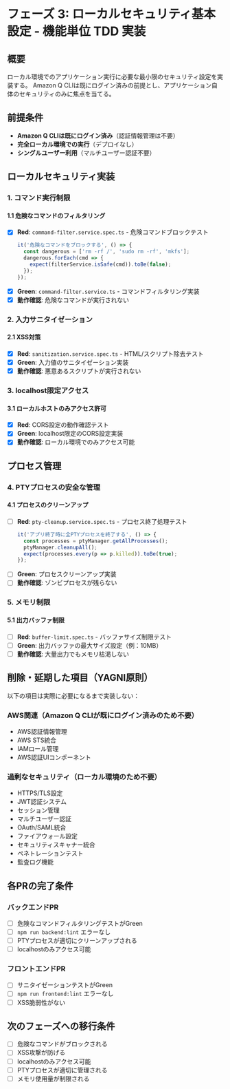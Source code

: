# フェーズ 3: ローカルセキュリティ基本設定 - 機能単位 TDD 実装

## 概要

ローカル環境でのアプリケーション実行に必要な最小限のセキュリティ設定を実装する。
Amazon Q CLIは既にログイン済みの前提とし、アプリケーション自体のセキュリティのみに焦点を当てる。

## 前提条件

- **Amazon Q CLIは既にログイン済み**（認証情報管理は不要）
- **完全ローカル環境での実行**（デプロイなし）
- **シングルユーザー利用**（マルチユーザー認証不要）

## ローカルセキュリティ実装

### 1. コマンド実行制限

#### 1.1 危険なコマンドのフィルタリング

- [x] **Red**: `command-filter.service.spec.ts` - 危険コマンドブロックテスト
  ```typescript
  it('危険なコマンドをブロックする', () => {
    const dangerous = ['rm -rf /', 'sudo rm -rf', 'mkfs'];
    dangerous.forEach(cmd => {
      expect(filterService.isSafe(cmd)).toBe(false);
    });
  });
  ```
- [x] **Green**: `command-filter.service.ts` - コマンドフィルタリング実装
- [x] **動作確認**: 危険なコマンドが実行されない

### 2. 入力サニタイゼーション

#### 2.1 XSS対策

- [x] **Red**: `sanitization.service.spec.ts` - HTML/スクリプト除去テスト
- [x] **Green**: 入力値のサニタイゼーション実装
- [x] **動作確認**: 悪意あるスクリプトが実行されない

### 3. localhost限定アクセス

#### 3.1 ローカルホストのみアクセス許可

- [x] **Red**: CORS設定の動作確認テスト
- [x] **Green**: localhost限定のCORS設定実装
- [x] **動作確認**: ローカル環境でのみアクセス可能

## プロセス管理

### 4. PTYプロセスの安全な管理

#### 4.1 プロセスのクリーンアップ

- [ ] **Red**: `pty-cleanup.service.spec.ts` - プロセス終了処理テスト
  ```typescript
  it('アプリ終了時に全PTYプロセスを終了する', () => {
    const processes = ptyManager.getAllProcesses();
    ptyManager.cleanupAll();
    expect(processes.every(p => p.killed)).toBe(true);
  });
  ```
- [ ] **Green**: プロセスクリーンアップ実装
- [ ] **動作確認**: ゾンビプロセスが残らない

### 5. メモリ制限

#### 5.1 出力バッファ制限

- [ ] **Red**: `buffer-limit.spec.ts` - バッファサイズ制限テスト
- [ ] **Green**: 出力バッファの最大サイズ設定（例：10MB）
- [ ] **動作確認**: 大量出力でもメモリ枯渇しない

## 削除・延期した項目（YAGNI原則）

以下の項目は実際に必要になるまで実装しない：

### AWS関連（Amazon Q CLIが既にログイン済みのため不要）
- AWS認証情報管理
- AWS STS統合
- IAMロール管理
- AWS認証UIコンポーネント

### 過剰なセキュリティ（ローカル環境のため不要）
- HTTPS/TLS設定
- JWT認証システム
- セッション管理
- マルチユーザー認証
- OAuth/SAML統合
- ファイアウォール設定
- セキュリティスキャナー統合
- ペネトレーションテスト
- 監査ログ機能

## 各PRの完了条件

### バックエンドPR

- [ ] 危険なコマンドフィルタリングテストがGreen
- [ ] `npm run backend:lint` エラーなし
- [ ] PTYプロセスが適切にクリーンアップされる
- [ ] localhostのみアクセス可能

### フロントエンドPR

- [ ] サニタイゼーションテストがGreen
- [ ] `npm run frontend:lint` エラーなし
- [ ] XSS脆弱性がない

## 次のフェーズへの移行条件

- [ ] 危険なコマンドがブロックされる
- [ ] XSS攻撃が防げる
- [ ] localhostのみアクセス可能
- [ ] PTYプロセスが適切に管理される
- [ ] メモリ使用量が制限される